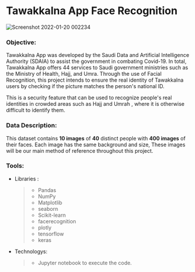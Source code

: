 # Tawakkalna App Face Recognition
![Screenshot 2022-01-20 002234](https://user-images.githubusercontent.com/93244403/150216003-7ed49ee6-ba67-4e41-9692-1928808e2a84.png)

### Objective:
Tawakkalna App was developed by the Saudi Data and Artificial Intelligence Authority (SDAIA) to assist the government in combating Covid-19.
In total, Tawakkalna App offers 44 services to Saudi government ministries such as the Ministry of Health, Hajj, and Umra.
Through the use of Facial Recognition, this project intends to ensure the real identity of Tawakkalna users by checking if the picture matches the person's national ID.

This is a security feature that can be used to recognize people's real identities in crowded areas such as Hajj and Umrah , where it is otherwise difficult to identify them.


### Data Description:

This dataset contains **10 images** of **40** distinct people with **400 images** of their faces. 
Each image has the same background and size, These images will be our main method of reference throughout this project.

### Tools:

* Libraries : 
     >- Pandas
     >- NumPy
     >- Matplotlib
     >- seaborn 
     >- Scikit-learn
     >- facerecognition
     >- plotly     
     >- tensorflow
     >- keras 

* Technologys: 
     >- Jupyter notebook to execute the code. 
